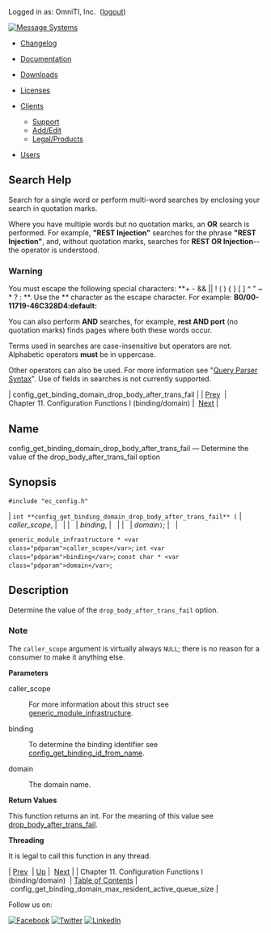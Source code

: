 Logged in as: OmniTI, Inc.  ([logout](https://support.messagesystems.com/logout.php))

[![Message Systems](https://support.messagesystems.com/images/ms-white205.png)](https://support.messagesystems.com/start.php) 

*   [Changelog](https://support.messagesystems.com/start.php?show=changelog)
*   [Documentation](https://support.messagesystems.com/docs/)
*   [Downloads](https://support.messagesystems.com/start.php)

*   [Licenses](https://support.messagesystems.com/license_summary.php)
*   <a href="">Clients</a>
    *   [Support](https://support.messagesystems.com/cs.php)
    *   [Add/Edit](https://support.messagesystems.com/edit_client.php)
    *   [Legal/Products](https://support.messagesystems.com/edit_products.php)
*   [Users](https://support.messagesystems.com/edit_customer.php)

## Search Help

Search for a single word or perform multi-word searches by enclosing your search in quotation marks.

Where you have multiple words but no quotation marks, an **OR** search is performed. For example, **"REST Injection"** searches for the phrase **"REST Injection"**, and, without quotation marks, searches for **REST OR Injection**--the operator is understood.

### Warning

You must escape the following special characters: **+ - && || ! ( ) { } [ ] ^ " ~ * ? : \**. Use the **\** character as the escape character. For example: **B0/00-11719-46C328D4\:default\:**

You can also perform **AND** searches, for example, **rest AND port** (no quotation marks) finds pages where both these words occur.

Terms used in searches are case-insensitive but operators are not. Alphabetic operators **must** be in uppercase.

Other operators can also be used. For more information see "[Query Parser Syntax](https://lucene.apache.org/core/old_versioned_docs/versions/3_0_0/queryparsersyntax.html)". Use of fields in searches is not currently supported.

| config_get_binding_domain_drop_body_after_trans_fail |
| [Prev](config_get1.php)  | Chapter 11. Configuration Functions I (binding/domain) |  [Next](apis.config_get_binding_domain_max_resident_active_queue_size.php) |

<a name="apis.config_get_binding_domain_drop_body_after_trans_fail"></a>
## Name

config_get_binding_domain_drop_body_after_trans_fail — Determine the value of the drop_body_after_trans_fail option

## Synopsis

`#include "ec_config.h"`

| `int **config_get_binding_domain_drop_body_after_trans_fail** (` | <var class="pdparam">caller_scope</var>, |   |
|   | <var class="pdparam">binding</var>, |   |
|   | <var class="pdparam">domain</var>`)`; |   |

`generic_module_infrastructure * <var class="pdparam">caller_scope</var>`;
`int <var class="pdparam">binding</var>`;
`const char * <var class="pdparam">domain</var>`;<a name="idp21031376"></a>
## Description

Determine the value of the `drop_body_after_trans_fail` option.

### Note

The `caller_scope` argument is virtually always `NULL`; there is no reason for a consumer to make it anything else.

**Parameters**

<dl class="variablelist">

<dt>caller_scope</dt>

<dd>

For more information about this struct see [generic_module_infrastructure](structs.generic_module_infrastructure.php "68.53. generic_module_infrastructure").

</dd>

<dt>binding</dt>

<dd>

To determine the binding identifier see [config_get_binding_id_from_name](apis.config_get_binding_id_from_name.php "config_get_binding_id_from_name").

</dd>

<dt>domain</dt>

<dd>

The domain name.

</dd>

</dl>

**Return Values**

This function returns an int. For the meaning of this value see [drop_body_after_trans_fail](https://support.messagesystems.com/docs/web-ref/conf.ref.drop_body_after_trans_fail.php).

**Threading**

It is legal to call this function in any thread.

| [Prev](config_get1.php)  | [Up](config_get1.php) |  [Next](apis.config_get_binding_domain_max_resident_active_queue_size.php) |
| Chapter 11. Configuration Functions I (binding/domain)  | [Table of Contents](index.php) |  config_get_binding_domain_max_resident_active_queue_size |

Follow us on:

[![Facebook](https://support.messagesystems.com/images/icon-facebook.png)](http://www.facebook.com/messagesystems) [![Twitter](https://support.messagesystems.com/images/icon-twitter.png)](http://twitter.com/#!/MessageSystems) [![LinkedIn](https://support.messagesystems.com/images/icon-linkedin.png)](http://www.linkedin.com/company/message-systems)